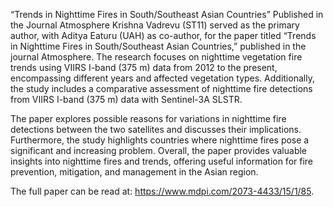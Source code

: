 “Trends in Nighttime Fires in South/Southeast Asian Countries” Published in the Journal Atmosphere 
 Krishna Vadrevu (ST11) served as the primary author, with Aditya Eaturu (UAH) as co-author, for the paper titled “Trends in Nighttime Fires in South/Southeast Asian Countries,” published in the journal Atmosphere. The research focuses on nighttime vegetation fire trends using VIIRS I-band (375 m) data from 2012 to the present, encompassing different years and affected vegetation types. Additionally, the study includes a comparative assessment of nighttime fire detections from VIIRS I-band (375 m) data with Sentinel-3A SLSTR.

The paper explores possible reasons for variations in nighttime fire detections between the two satellites and discusses their implications. Furthermore, the study highlights countries where nighttime fires pose a significant and increasing problem. Overall, the paper provides valuable insights into nighttime fires and trends, offering useful information for fire prevention, mitigation, and management in the Asian region.

The full paper can be read at: https://www.mdpi.com/2073-4433/15/1/85.